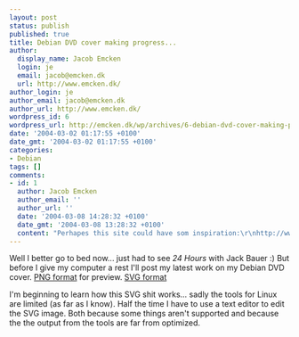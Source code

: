 ```yaml
---
layout: post
status: publish
published: true
title: Debian DVD cover making progress...
author:
  display_name: Jacob Emcken
  login: je
  email: jacob@emcken.dk
  url: http://www.emcken.dk/
author_login: je
author_email: jacob@emcken.dk
author_url: http://www.emcken.dk/
wordpress_id: 6
wordpress_url: http://emcken.dk/wp/archives/6-debian-dvd-cover-making-progress.html
date: '2004-03-02 01:17:55 +0100'
date_gmt: '2004-03-02 01:17:55 +0100'
categories:
- Debian
tags: []
comments:
- id: 1
  author: Jacob Emcken
  author_email: ''
  author_url: ''
  date: '2004-03-08 14:28:32 +0100'
  date_gmt: '2004-03-08 13:28:32 +0100'
  content: "Perhapes this site could have som inspiration:\r\nhttp://www.linuks.mine.nu/volkany/"
---
```

Well I better go to bed now... just had to see <i>24 Hours</i> with Jack Bauer :)
But before I give my computer a rest I'll post my latest work on my Debian DVD cover.
<a href="/graphics/Debian Sarge DVD cover 0.2.png">PNG format</a> for preview.
<a href="/graphics/Debian Sarge DVD cover 0.2.svg">SVG format</a>

I'm beginning to learn how this SVG shit works... sadly the tools for Linux are limited (as far as I know). Half the time I have to use a text editor to edit the SVG image. Both because some things aren't supported and because the the output from the tools are far from optimized.


